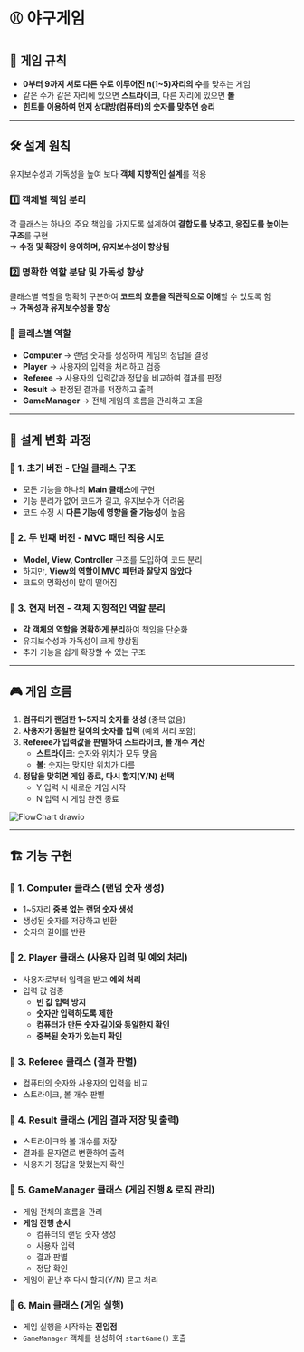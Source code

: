 # ⚾ 야구게임

## 📌 게임 규칙  
- **0부터 9까지 서로 다른 수로 이루어진 n(1~5)자리의 수**를 맞추는 게임  
- 같은 수가 같은 자리에 있으면 **스트라이크**, 다른 자리에 있으면 **볼**  
- **힌트를 이용하여 먼저 상대방(컴퓨터)의 숫자를 맞추면 승리**  

---

## 🛠 설계 원칙  
유지보수성과 가독성을 높여 보다 **객체 지향적인 설계**를 적용  

### 1️⃣ 객체별 책임 분리  
각 클래스는 하나의 주요 책임을 가지도록 설계하여 **결합도를 낮추고, 응집도를 높이는 구조**를 구현  
→ **수정 및 확장이 용이하며, 유지보수성이 향상됨**  

### 2️⃣ 명확한 역할 분담 및 가독성 향상  
클래스별 역할을 명확히 구분하여 **코드의 흐름을 직관적으로 이해**할 수 있도록 함  
→ **가독성과 유지보수성을 향상**  

### 📌 클래스별 역할  
- **Computer** → 랜덤 숫자를 생성하여 게임의 정답을 결정  
- **Player** → 사용자의 입력을 처리하고 검증  
- **Referee** → 사용자의 입력값과 정답을 비교하여 결과를 판정  
- **Result** → 판정된 결과를 저장하고 출력  
- **GameManager** → 전체 게임의 흐름을 관리하고 조율  

---

## 🔄 설계 변화 과정  

### 🏁 1. 초기 버전 - 단일 클래스 구조  
- 모든 기능을 하나의 **Main 클래스**에 구현  
- 기능 분리가 없어 코드가 길고, 유지보수가 어려움  
- 코드 수정 시 **다른 기능에 영향을 줄 가능성**이 높음  

### 🔧 2. 두 번째 버전 - MVC 패턴 적용 시도  
- **Model, View, Controller** 구조를 도입하여 코드 분리  
- 하지만, **View의 역할이 MVC 패턴과 잘맞지 않았다**  
- 코드의 명확성이 많이 떨어짐  

### 🚀 3. 현재 버전 - 객체 지향적인 역할 분리  
- **각 객체의 역할을 명확하게 분리**하여 책임을 단순화  
- 유지보수성과 가독성이 크게 향상됨  
- 추가 기능을 쉽게 확장할 수 있는 구조  


---

## 🎮 게임 흐름  

1. **컴퓨터가 랜덤한 1~5자리 숫자를 생성** (중복 없음)  
2. **사용자가 동일한 길이의 숫자를 입력** (예외 처리 포함)  
3. **Referee가 입력값을 판별하여 스트라이크, 볼 개수 계산**  
   - **스트라이크**: 숫자와 위치가 모두 맞음  
   - **볼**: 숫자는 맞지만 위치가 다름  
4. **정답을 맞히면 게임 종료, 다시 할지(Y/N) 선택**  
   - Y 입력 시 새로운 게임 시작  
   - N 입력 시 게임 완전 종료  

![FlowChart drawio](https://github.com/user-attachments/assets/f30e847a-fd6e-487c-8b1c-4e0e8c829e95)  

---

## 🏗 기능 구현  

### 🔹 1. Computer 클래스 (랜덤 숫자 생성)  
- 1~5자리 **중복 없는 랜덤 숫자 생성**  
- 생성된 숫자를 저장하고 반환  
- 숫자의 길이를 반환  

### 🔹 2. Player 클래스 (사용자 입력 및 예외 처리)  
- 사용자로부터 입력을 받고 **예외 처리**  
- 입력 값 검증  
  - **빈 값 입력 방지**  
  - **숫자만 입력하도록 제한**  
  - **컴퓨터가 만든 숫자 길이와 동일한지 확인**  
  - **중복된 숫자가 있는지 확인**  

### 🔹 3. Referee 클래스 (결과 판별)  
- 컴퓨터의 숫자와 사용자의 입력을 비교  
- 스트라이크, 볼 개수 판별  

### 🔹 4. Result 클래스 (게임 결과 저장 및 출력)  
- 스트라이크와 볼 개수를 저장  
- 결과를 문자열로 변환하여 출력  
- 사용자가 정답을 맞혔는지 확인  

### 🔹 5. GameManager 클래스 (게임 진행 & 로직 관리)  
- 게임 전체의 흐름을 관리  
- **게임 진행 순서**  
  - 컴퓨터의 랜덤 숫자 생성  
  - 사용자 입력  
  - 결과 판별  
  - 정답 확인  
- 게임이 끝난 후 다시 할지(Y/N) 묻고 처리  

### 🔹 6. Main 클래스 (게임 실행)  
- 게임 실행을 시작하는 **진입점**  
- `GameManager` 객체를 생성하여 `startGame()` 호출  











